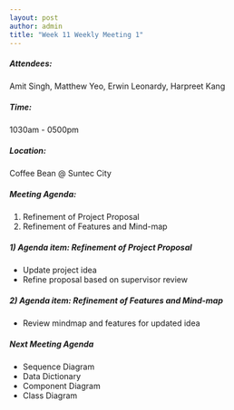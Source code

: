 ```yaml
---
layout: post
author: admin
title: "Week 11 Weekly Meeting 1"
---
```


##### Attendees:
Amit Singh, Matthew Yeo, Erwin Leonardy, Harpreet Kang

##### Time:
1030am - 0500pm

##### Location: 
Coffee Bean @ Suntec City

##### Meeting Agenda:
1. Refinement of Project Proposal
2. Refinement of Features and Mind-map

##### 1) Agenda item: Refinement of Project Proposal
- Update project idea
- Refine proposal based on supervisor review

##### 2) Agenda item: Refinement of Features and Mind-map
- Review mindmap and features for updated idea

##### Next Meeting Agenda
- Sequence Diagram
- Data Dictionary
- Component Diagram
- Class Diagram
